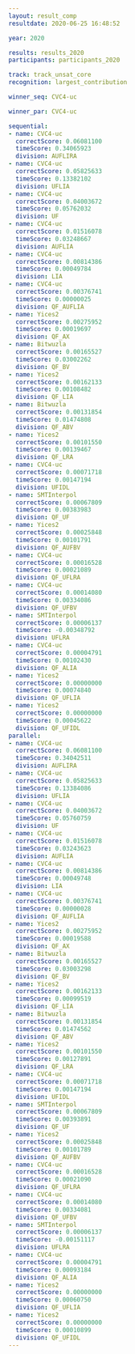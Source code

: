 ```yaml
---
layout: result_comp
resultdate: 2020-06-25 16:48:52

year: 2020

results: results_2020
participants: participants_2020

track: track_unsat_core
recognition: largest_contribution

winner_seq: CVC4-uc

winner_par: CVC4-uc

sequential:
- name: CVC4-uc
  correctScore: 0.06081100
  timeScore: 0.34065923
  division: AUFLIRA
- name: CVC4-uc
  correctScore: 0.05825633
  timeScore: 0.13382102
  division: UFLIA
- name: CVC4-uc
  correctScore: 0.04003672
  timeScore: 0.05762032
  division: UF
- name: CVC4-uc
  correctScore: 0.01516078
  timeScore: 0.03248667
  division: AUFLIA
- name: CVC4-uc
  correctScore: 0.00814386
  timeScore: 0.00049784
  division: LIA
- name: CVC4-uc
  correctScore: 0.00376741
  timeScore: 0.00000025
  division: QF_AUFLIA
- name: Yices2
  correctScore: 0.00275952
  timeScore: 0.00019697
  division: QF_AX
- name: Bitwuzla
  correctScore: 0.00165527
  timeScore: 0.03002262
  division: QF_BV
- name: Yices2
  correctScore: 0.00162133
  timeScore: 0.00108482
  division: QF_LIA
- name: Bitwuzla
  correctScore: 0.00131854
  timeScore: 0.01474808
  division: QF_ABV
- name: Yices2
  correctScore: 0.00101550
  timeScore: 0.00139467
  division: QF_LRA
- name: CVC4-uc
  correctScore: 0.00071718
  timeScore: 0.00147194
  division: UFIDL
- name: SMTInterpol
  correctScore: 0.00067809
  timeScore: 0.00383983
  division: QF_UF
- name: Yices2
  correctScore: 0.00025848
  timeScore: 0.00101791
  division: QF_AUFBV
- name: CVC4-uc
  correctScore: 0.00016528
  timeScore: 0.00021089
  division: QF_UFLRA
- name: CVC4-uc
  correctScore: 0.00014080
  timeScore: 0.00334086
  division: QF_UFBV
- name: SMTInterpol
  correctScore: 0.00006137
  timeScore: -0.00348792
  division: UFLRA
- name: CVC4-uc
  correctScore: 0.00004791
  timeScore: 0.00102430
  division: QF_ALIA
- name: Yices2
  correctScore: 0.00000000
  timeScore: 0.00074840
  division: QF_UFLIA
- name: Yices2
  correctScore: 0.00000000
  timeScore: 0.00045622
  division: QF_UFIDL
parallel:
- name: CVC4-uc
  correctScore: 0.06081100
  timeScore: 0.34042511
  division: AUFLIRA
- name: CVC4-uc
  correctScore: 0.05825633
  timeScore: 0.13384086
  division: UFLIA
- name: CVC4-uc
  correctScore: 0.04003672
  timeScore: 0.05760759
  division: UF
- name: CVC4-uc
  correctScore: 0.01516078
  timeScore: 0.03243623
  division: AUFLIA
- name: CVC4-uc
  correctScore: 0.00814386
  timeScore: 0.00049748
  division: LIA
- name: CVC4-uc
  correctScore: 0.00376741
  timeScore: 0.00000028
  division: QF_AUFLIA
- name: Yices2
  correctScore: 0.00275952
  timeScore: 0.00019588
  division: QF_AX
- name: Bitwuzla
  correctScore: 0.00165527
  timeScore: 0.03003298
  division: QF_BV
- name: Yices2
  correctScore: 0.00162133
  timeScore: 0.00099519
  division: QF_LIA
- name: Bitwuzla
  correctScore: 0.00131854
  timeScore: 0.01474562
  division: QF_ABV
- name: Yices2
  correctScore: 0.00101550
  timeScore: 0.00127891
  division: QF_LRA
- name: CVC4-uc
  correctScore: 0.00071718
  timeScore: 0.00147194
  division: UFIDL
- name: SMTInterpol
  correctScore: 0.00067809
  timeScore: 0.00393891
  division: QF_UF
- name: Yices2
  correctScore: 0.00025848
  timeScore: 0.00101789
  division: QF_AUFBV
- name: CVC4-uc
  correctScore: 0.00016528
  timeScore: 0.00021090
  division: QF_UFLRA
- name: CVC4-uc
  correctScore: 0.00014080
  timeScore: 0.00334081
  division: QF_UFBV
- name: SMTInterpol
  correctScore: 0.00006137
  timeScore: -0.00151117
  division: UFLRA
- name: CVC4-uc
  correctScore: 0.00004791
  timeScore: 0.00093184
  division: QF_ALIA
- name: Yices2
  correctScore: 0.00000000
  timeScore: 0.00060750
  division: QF_UFLIA
- name: Yices2
  correctScore: 0.00000000
  timeScore: 0.00010899
  division: QF_UFIDL
---
```

